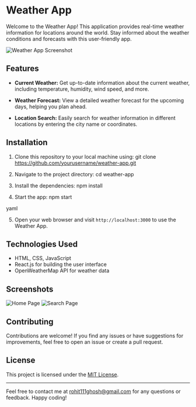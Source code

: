 # Weather App

Welcome to the Weather App! This application provides real-time weather information for locations around the world. Stay informed about the weather conditions and forecasts with this user-friendly app.

![Weather App Screenshot](./screenshots/screenshot.png)

## Features

- **Current Weather:** Get up-to-date information about the current weather, including temperature, humidity, wind speed, and more.

- **Weather Forecast:** View a detailed weather forecast for the upcoming days, helping you plan ahead.

- **Location Search:** Easily search for weather information in different locations by entering the city name or coordinates.

## Installation

1. Clone this repository to your local machine using:
git clone https://github.com/yourusername/weather-app.git



2. Navigate to the project directory:
cd weather-app



3. Install the dependencies:
npm install



4. Start the app:
npm start

yaml


5. Open your web browser and visit `http://localhost:3000` to use the Weather App.

## Technologies Used

- HTML, CSS, JavaScript
- React.js for building the user interface
- OpenWeatherMap API for weather data

## Screenshots

![Home Page](./screenshots/home.png)
![Search Page](./screenshots/search.png)

## Contributing

Contributions are welcome! If you find any issues or have suggestions for improvements, feel free to open an issue or create a pull request.

## License

This project is licensed under the [MIT License](LICENSE).

---

Feel free to contact me at rohit111ghosh@gmail.com for any questions or feedback. Happy coding!
